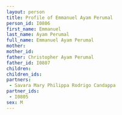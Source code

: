 ```yaml
---
layout: person
title: Profile of Emmanuel Ayam Perumal
person_id: I0806
first_name: Emmanuel
last_name: Ayam Perumal
full_name: Emmanuel Ayam Perumal
mother: 
mother_id: 
father: Christopher Ayam Perumal
father_id: I0807
children:
children_ids:
partners:
 - Savara Mary Philippa Rodrigo Candappa
partner_ids:
 - I0805
sex: M
---
```


